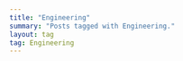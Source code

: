 ```yaml
---
title: "Engineering"
summary: "Posts tagged with Engineering."
layout: tag
tag: Engineering
---
```


